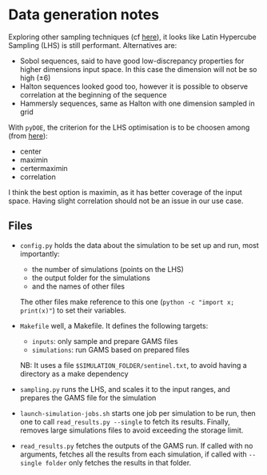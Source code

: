 # Data generation notes

Exploring other sampling techniques (cf [here](https://scikit-optimize.github.io/stable/auto_examples/sampler/initial-sampling-method.html)), it looks like Latin Hypercube Sampling (LHS) is still performant. Alternatives are:

- Sobol sequences, said to have good low-discrepancy properties for higher dimensions input space. In this case the dimension will not be so high (±6)
- Halton sequences looked good too, however it is possible to observe correlation at the beginning of the sequence
- Hammersly sequences, same as Halton with one dimension sampled in grid

With `pyDOE`, the criterion for the LHS optimisation is to be choosen among (from [here](https://pythonhosted.org/pyDOE/randomized.html#latin-hypercube-lhs)):

- center
- maximin
- certermaximin
- correlation

I think the best option is maximin, as it has better coverage of the input space. Having slight correlation should not be an issue in our use case. 

## Files

- `config.py` holds the data about the simulation to be set up and run, most importantly:
    - the number of simulations (points on the LHS)
    - the output folder for the simulations
    - and the names of other files

    The other files make reference to this one (`python -c "import x; print(x)"`) to set their variables.
- `Makefile` well, a Makefile. It defines the following targets:
    - `inputs`: only sample and prepare GAMS files
    - `simulations`: run GAMS based on prepared files

    NB: It uses a file `$SIMULATION_FOLDER/sentinel.txt`, to avoid having a directory as a make dependency
- `sampling.py` runs the LHS, and scales it to the input ranges, and prepares the GAMS file for the simulation
- `launch-simulation-jobs.sh` starts one job per simulation to be run, then one to call `read_results.py --single` to fetch its results. Finally, removes large simulations files to avoid exceeding the storage limit.
- `read_results.py` fetches the outputs of the GAMS run. If called with no arguments, fetches all the results from each simulation, if called with `--single folder` only fetches the results in that folder.
